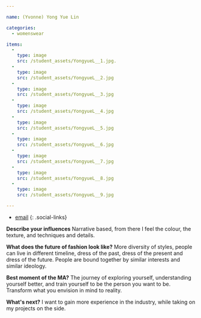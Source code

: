 ```yaml
---

name: (Yvonne) Yong Yue Lin

categories:
  - womenswear

items:
  -
    type: image
    src: /student_assets/YongyueL__1.jpg.
  -
    type: image
    src: /student_assets/YongyueL__2.jpg
  -
    type: image
    src: /student_assets/YongyueL__3.jpg
  -
    type: image
    src: /student_assets/YongyueL__4.jpg
  -
    type: image
    src: /student_assets/YongyueL__5.jpg
  -
    type: image
    src: /student_assets/YongyueL__6.jpg
  -
    type: image
    src: /student_assets/YongyueL__7.jpg
  -
    type: image
    src: /student_assets/YongyueL__8.jpg
  -
    type: image
    src: /student_assets/YongyueL__9.jpg

---
```


* [email](mailto:yongyue.lin@network.rca.ac.uk)
{: .social-links}

**Describe your influences**
Narrative based, from there I feel the colour, the texture, and techniques
and details.

**What does the future of fashion look like?**
More diversity of styles, people can live in different timeline, dress of
the past, dress of the present and dress of the future.  People are bound
together by similar interests and similar ideology.

**Best moment of the MA?**
The journey of exploring yourself, understanding yourself better, and train
yourself to be the person you want to be.  Transform what you envision in
mind to reality.

**What's next?**
I want to gain more experience in the industry, while taking on my projects
on the side.
